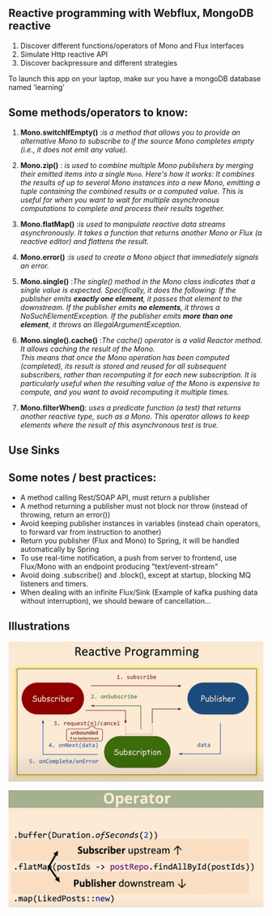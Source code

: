 ## Reactive programming with Webflux, MongoDB reactive

1) Discover different functions/operators of Mono and Flux interfaces
2) Simulate Http reactive API
3) Discover backpressure and different strategies

To launch this app on your laptop, make sur you have a mongoDB database named 'learning' 

## Some methods/operators to know:
1) **Mono.switchIfEmpty()** :<i>is a method that allows you to provide an alternative
Mono to subscribe to if the source Mono completes empty (i.e., it does not emit any value). 
</i>

2) **Mono.zip()** : <i>is used to combine multiple Mono publishers by merging their emitted items into a single `Mono`. Here's how it works:
It combines the results of up to several Mono instances into a new Mono, emitting a tuple containing the combined results or a computed value.
This is useful for when you want to wait for multiple asynchronous computations to complete and process their results together.
</i>

3) **Mono.flatMap()** :<i>is used to manipulate reactive data streams asynchronously. It takes a function that returns another 
Mono or Flux (a reactive editor) and flattens the result.
</i>

4) **Mono.error()** :<i>is used to create a Mono object that immediately signals an error.
</i>

5) **Mono.single()** :<i>The single() method in the Mono class indicates that a single value is expected. Specifically, it does the following:
If the publisher emits **exactly one element**, it passes that element to the downstream.
If the publisher emits **no elements**, it throws a NoSuchElementException.
If the publisher emits **more than one element**, it throws an IllegalArgumentException.
</i>
 
6) **Mono.single().cache()** :<i>The cache() operator is a valid Reactor method. It allows caching the result of the Mono.  
This means that once the Mono operation has been computed (completed), its result is stored and reused for all subsequent subscribers, 
rather than recomputing it for each new subscription.
It is particularly useful when the resulting value of the Mono is expensive to compute, and you want to avoid recomputing it multiple times.
</i>

7) **Mono.filterWhen()**: <i>uses a predicate function (a test) that returns another reactive type, such as a Mono<Boolean>. 
This operator allows to keep elements where the result of this asynchronous test is true.</i>


## Use Sinks

## Some notes / best practices:
- A method calling Rest/SOAP API, must return a publisher
- A method returning a publisher must not block nor throw (instead of throwing, return an error())
- Avoid keeping publisher instances in variables (instead chain operators, to forward var from instruction to another)
- Return you publisher (Flux and Mono) to Spring, it will be handled automatically by Spring
- To use real-time notification, a push from server to frontend, use Flux/Mono with an endpoint producing "text/event-stream"
- Avoid doing .subscribe() and .block(), except at startup, blocking MQ listeners and timers.
- When dealing with an infinite Flux/Sink (Example of kafka pushing data without interruption), we should beware of cancellation...

## Illustrations

![Description de l'image](./docs/reactive-schema.png)


![Description de l'image](./docs/reactive-operator-sample.png)



